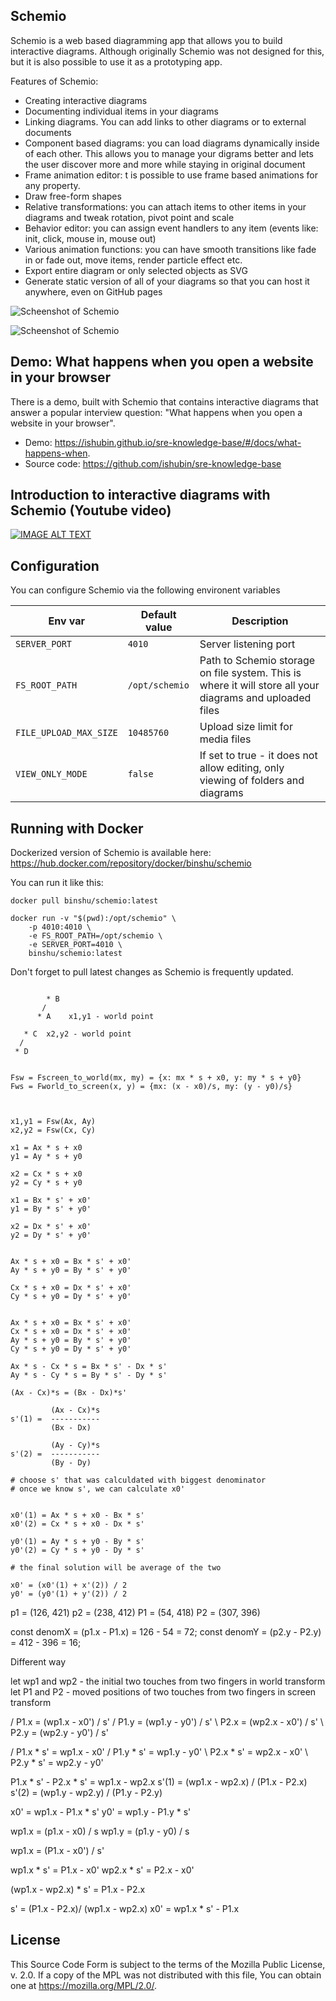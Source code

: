 Schemio
--------------------

Schemio is a web based diagramming app that allows you to build interactive diagrams. Although originally Schemio was not designed for this, but it is also possible to use it as a prototyping app.

Features of Schemio:

- Creating interactive diagrams
- Documenting individual items in your diagrams
- Linking diagrams. You can add links to other diagrams or to external documents
- Component based diagrams: you can load diagrams dynamically inside of each other. This allows you to manage your digrams better and lets the user discover more and more while staying in original document
- Frame animation editor: t is possible to use frame based animations for any property.
- Draw free-form shapes
- Relative transformations: you can attach items to other items in your diagrams and tweak rotation, pivot point and scale
- Behavior editor: you can assign event handlers to any item (events like: init, click, mouse in, mouse out)
- Various animation functions: you can have smooth transitions like fade in or fade out, move items, render particle effect etc.
- Export entire diagram or only selected objects as SVG
- Generate static version of all of your diagrams so that you can host it anywhere, even on GitHub pages


![Scheenshot of Schemio](https://github.com/ishubin/schemio/blob/master/docs/schemio-screenshot.png?raw=true)

![Scheenshot of Schemio](https://github.com/ishubin/schemio/blob/master/docs/schemio-screenshot-2.png?raw=true)


Demo: What happens when you open a website in your browser
----------------------------------------------------------

There is a demo, built with Schemio that contains interactive diagrams that answer a popular interview question: "What happens when you open a website in your browser".

* Demo: https://ishubin.github.io/sre-knowledge-base/#/docs/what-happens-when.
* Source code: https://github.com/ishubin/sre-knowledge-base


Introduction to interactive diagrams with Schemio (Youtube video)
-------------------------------------------------

[![IMAGE ALT TEXT](http://img.youtube.com/vi/NM2RS1JhRkk/0.jpg)](http://www.youtube.com/watch?v=NM2RS1JhRkk "Introduction to interactive diagrams with Schemio")

Configuration
---------------

You can configure Schemio via the following environent variables

| Env var                | Default value  | Description |
| ---------------------- | -------------- | ----------- |
| `SERVER_PORT`          | `4010`         | Server listening port |
| `FS_ROOT_PATH`         | `/opt/schemio` | Path to Schemio storage on file system. This is where it will store all your diagrams and uploaded files |
| `FILE_UPLOAD_MAX_SIZE` | `10485760`     | Upload size limit for media files |
| `VIEW_ONLY_MODE`       | `false`        | If set to true - it does not allow editing, only viewing of folders and diagrams |


Running with Docker
--------------------

Dockerized version of Schemio is available here: https://hub.docker.com/repository/docker/binshu/schemio

You can run it like this:

```
docker pull binshu/schemio:latest

docker run -v "$(pwd):/opt/schemio" \
    -p 4010:4010 \
    -e FS_ROOT_PATH=/opt/schemio \
    -e SERVER_PORT=4010 \
    binshu/schemio:latest
```

Don't forget to pull latest changes as Schemio is frequently updated.


```

        * B
       /
      * A    x1,y1 - world point

   * C  x2,y2 - world point
  /
 * D


Fsw = Fscreen_to_world(mx, my) = {x: mx * s + x0, y: my * s + y0}
Fws = Fworld_to_screen(x, y) = {mx: (x - x0)/s, my: (y - y0)/s}



x1,y1 = Fsw(Ax, Ay)
x2,y2 = Fsw(Cx, Cy)

x1 = Ax * s + x0
y1 = Ay * s + y0

x2 = Cx * s + x0
y2 = Cy * s + y0

x1 = Bx * s' + x0'
y1 = By * s' + y0'

x2 = Dx * s' + x0'
y2 = Dy * s' + y0'


Ax * s + x0 = Bx * s' + x0'
Ay * s + y0 = By * s' + y0'

Cx * s + x0 = Dx * s' + x0'
Cy * s + y0 = Dy * s' + y0'


Ax * s + x0 = Bx * s' + x0'
Cx * s + x0 = Dx * s' + x0'
Ay * s + y0 = By * s' + y0'
Cy * s + y0 = Dy * s' + y0'

Ax * s - Cx * s = Bx * s' - Dx * s'
Ay * s - Cy * s = By * s' - Dy * s'

(Ax - Cx)*s = (Bx - Dx)*s'

         (Ax - Cx)*s
s'(1) =  -----------
         (Bx - Dx)

         (Ay - Cy)*s
s'(2) =  -----------
         (By - Dy)

# choose s' that was calculdated with biggest denominator
# once we know s', we can calculate x0'


x0'(1) = Ax * s + x0 - Bx * s'
x0'(2) = Cx * s + x0 - Dx * s'

y0'(1) = Ay * s + y0 - By * s'
y0'(2) = Cy * s + y0 - Dy * s'

# the final solution will be average of the two

x0' = (x0'(1) + x'(2)) / 2
y0' = (y0'(1) + y'(2)) / 2

```

p1 = (126, 421)
p2 = (238, 412)
P1 = (54, 418)
P2 = (307, 396)

const denomX = (p1.x - P1.x) = 126 - 54 = 72;
const denomY = (p2.y - P2.y) = 412 - 396 = 16;


Different way


let wp1 and wp2 - the initial two touches from two fingers in world transform
let P1 and P2 - moved positions of two touches from two fingers in screen transform

  / P1.x = (wp1.x - x0') / s'
 /  P1.y = (wp1.y - y0') / s'
 \  P2.x = (wp2.x - x0') / s'
  \ P2.y = (wp2.y - y0') / s'

  / P1.x * s' = wp1.x - x0'
 /  P1.y * s' = wp1.y - y0'
 \  P2.x * s' = wp2.x - x0'
  \ P2.y * s' = wp2.y - y0'

P1.x * s' - P2.x * s' = wp1.x - wp2.x
s'(1) = (wp1.x - wp2.x) / (P1.x - P2.x)
s'(2) = (wp1.y - wp2.y) / (P1.y - P2.y)

x0' = wp1.x - P1.x * s'
y0' = wp1.y - P1.y * s'



wp1.x = (p1.x - x0) / s
wp1.y = (p1.y - y0) / s

wp1.x = (P1.x - x0') / s'

wp1.x * s' = P1.x - x0'
wp2.x * s' = P2.x - x0'

(wp1.x - wp2.x) * s' = P1.x - P2.x

s' = (P1.x - P2.x)/ (wp1.x - wp2.x)
x0' = wp1.x * s' - P1.x




License
---------

This Source Code Form is subject to the terms of the Mozilla Public License, v. 2.0. If a copy of the MPL was not distributed with this file, You can obtain one at https://mozilla.org/MPL/2.0/.
